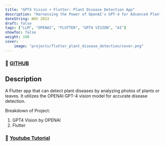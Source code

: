 ```yaml
---
title: "GPT4 Vision + Flutter: Plant Disease Detection App"
description: "Harnessing the Power of OpenAI's GPT-4 for Advanced Plant Disease Identification with a Flutter-Based Application"
dateString: NOV 2023
draft: false
tags: ["LLM", "OPENAI", "FLUTTER", "GPT4 VISION", "AI"]
showToc: false
weight: 100
cover:
    image: "projects/flutter_plant_disease_detection/cover.png"
--- 
```

### 🔗 <a href="https://github.com/Haseeb-Akhlaq/GPT4Vision-Flutter-Plant-Disease-Detechtor" target="_blank">GITHUB</a>

## Description

A Flutter app that can detect plant diseases by analyzing photos of plants or leaves. It utilizes the OPENAI GPT-4 vision model for accurate disease detection.

Breakdown of Project:

1. GPT4 Vision by OPENAI
2. Flutter


### 🔗 <a href="https://www.youtube.com/watch?v=Ew4isrM8yPY" target="_blank">Youtube Tutorial</a>
